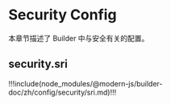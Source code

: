# Security Config

本章节描述了 Builder 中与安全有关的配置。

## security.sri

!!!include(node_modules/@modern-js/builder-doc/zh/config/security/sri.md)!!!

